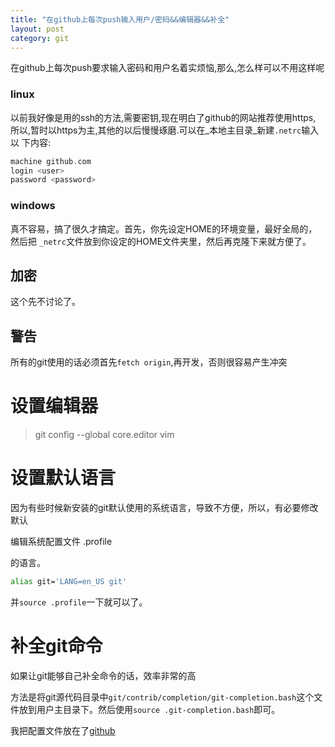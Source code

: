 ```yaml
---
title: "在github上每次push输入用户/密码&&编辑器&&补全"
layout: post
category: git
---
```

在github上每次push要求输入密码和用户名着实烦恼,那么,怎么样可以不用这样呢

### linux

以前我好像是用的ssh的方法,需要密钥,现在明白了github的网站推荐使用https,
所以,暂时以https为主,其他的以后慢慢琢磨.可以在_本地主目录_新建`.netrc`输入以
下内容:

```c
machine github.com
login <user>
password <password>
```
### windows

真不容易，搞了很久才搞定。首先，你先设定HOME的环境变量，最好全局的，然后把
`_netrc`文件放到你设定的HOME文件夹里，然后再克隆下来就方便了。

## 加密
这个先不讨论了。

## 警告
所有的git使用的话必须首先`fetch origin`,再开发，否则很容易产生冲突

# 设置编辑器

>git config --global core.editor vim

# 设置默认语言

因为有些时候新安装的git默认使用的系统语言，导致不方便，所以，有必要修改默认

编辑系统配置文件 .profile

的语言。

```bash
alias git='LANG=en_US git'
```

并`source .profile`一下就可以了。

# 补全git命令

如果让git能够自己补全命令的话，效率非常的高

方法是将git源代码目录中`git/contrib/completion/git-completion.bash`这个文件放到用户主目录下。然后使用`source .git-completion.bash`即可。

我把配置文件放在了[github](https://github.com/yuzibo/configure_file/blob/master/git/.git-completion.bash)




